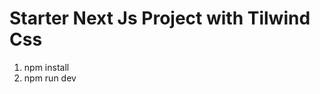 <h1>Starter Next Js Project with Tilwind Css</h1>
<div>
  <ol>
    <li>npm install</li>
    <li>npm run dev</li>
  </ol>
</div>
